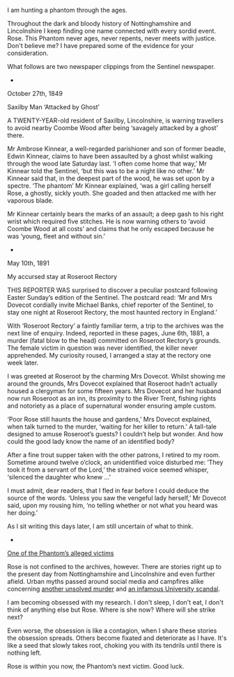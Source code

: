 I am hunting a phantom through the ages. 

Throughout the dark and bloody history of Nottinghamshire and Lincolnshire I keep finding one name connected with every sordid event. Rose. This Phantom never ages, never repents, never meets with justice. Don't believe me? I have prepared some of the evidence for your consideration.

What follows are two newspaper clippings from the Sentinel newspaper.

*

October 27th, 1849

Saxilby Man ‘Attacked by Ghost’

A TWENTY-YEAR-old resident of Saxilby, Lincolnshire, is warning travellers to avoid nearby Coombe Wood after being ‘savagely attacked by a ghost’ there.

Mr Ambrose Kinnear, a well-regarded parishioner and son of former beadle, Edwin Kinnear, claims to have been assaulted by a ghost whilst walking through the wood late Saturday last. ‘I often come home that way,’ Mr Kinnear told the Sentinel, ‘but this was to be a night like no other.’ Mr Kinnear said that, in the deepest part of the wood, he was set upon by a spectre. ‘The phantom’ Mr Kinnear explained, ‘was a girl calling herself Rose, a ghostly, sickly youth. She goaded and then attacked me with her vaporous blade. 

Mr Kinnear certainly bears the marks of an assault; a deep gash to his right wrist which required five stitches. He is now warning others to ‘avoid Coombe Wood at all costs’ and claims that he only escaped because he was ‘young, fleet and without sin.’

*

May 10th, 1891

My accursed stay at Roseroot Rectory

THIS REPORTER WAS surprised to discover a peculiar postcard following Easter Sunday’s edition of the Sentinel. The postcard read: ‘Mr and Mrs Dovecot cordially invite Michael Banks, chief reporter of the Sentinel, to stay one night at Roseroot Rectory, the most haunted rectory in England.’

With ‘Roseroot Rectory’ a faintly familiar term, a trip to the archives was the next line of enquiry. Indeed, reported in these pages, June 6th, 1881, a murder (fatal blow to the head) committed on Roseroot Rectory’s grounds. The female victim in question was never identified, the killer never apprehended. My curiosity roused, I arranged a stay at the rectory one week later.

I was greeted at Roseroot by the charming Mrs Dovecot. Whilst showing me around the grounds, Mrs Dovecot explained that Roseroot hadn’t actually housed a clergyman for some fifteen years. Mrs Dovecot and her husband now run Roseroot as an inn, its proximity to the River Trent, fishing rights and notoriety as a place of supernatural wonder ensuring ample custom.

‘Poor Rose still haunts the house and gardens,’ Mrs Dovecot explained, when talk turned to the murder, ‘waiting for her killer to return.’ A tall-tale designed to amuse Roseroot’s guests? I couldn’t help but wonder. And how could the good lady know the name of an identified body?

After a fine trout supper taken with the other patrons, I retired to my room. Sometime around twelve o’clock, an unidentified voice disturbed me: ‘They took it from a servant of the Lord,’ the strained voice seemed whisper, ‘silenced the daughter who knew …’

I must admit, dear readers, that I fled in fear before I could deduce the source of the words. ‘Unless you saw the vengeful lady herself,’ Mr Dovecot said, upon my rousing him, ‘no telling whether or not what you heard was her doing.’

As I sit writing this days later, I am still uncertain of what to think.

*

[One of the Phantom’s alleged victims](https://pbs.twimg.com/media/FLfRWniXEAAlyjj.jpg:large)

Rose is not confined to the archives, however. There are stories right up to the present day from Nottinghamshire and Lincolnshire and even further afield. Urban myths passed around social media and campfires alike concerning [another unsolved murder](https://twitter.com/JackCroxall/status/1479169872701665282?s=20&t=p7sn7GTwjP-jOuu7HUQjYg) and [an infamous University scandal](https://twitter.com/jackcroxall/status/1492894124542169092?s=21&t=YmXlhD97F2gRlyXSX8W5ow).

I am becoming obsessed with my research. I don't sleep, I don't eat, I don't think of anything else but Rose. Where is she now? Where will she strike next?

Even worse, the obsession is like a contagion, when I share these stories the obsession spreads. Others become fixated and deteriorate as I have. It's like a seed that slowly takes root, choking you with its tendrils until there is nothing left.

Rose is within you now, the Phantom’s next victim. Good luck.